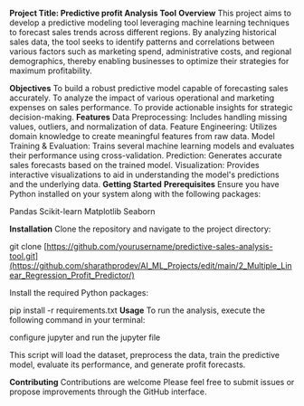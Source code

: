 **Project Title: Predictive profit Analysis Tool**
**Overview**
This project aims to develop a predictive modeling tool leveraging machine learning techniques to forecast sales trends across different regions. By analyzing historical sales data, the tool seeks to identify patterns and correlations between various factors such as marketing spend, administrative costs, and regional demographics, thereby enabling businesses to optimize their strategies for maximum profitability.

**Objectives**
To build a robust predictive model capable of forecasting sales accurately.
To analyze the impact of various operational and marketing expenses on sales performance.
To provide actionable insights for strategic decision-making.
**Features**
Data Preprocessing: Includes handling missing values, outliers, and normalization of data.
Feature Engineering: Utilizes domain knowledge to create meaningful features from raw data.
Model Training & Evaluation: Trains several machine learning models and evaluates their performance using cross-validation.
Prediction: Generates accurate sales forecasts based on the trained model.
Visualization: Provides interactive visualizations to aid in understanding the model's predictions and the underlying data.
**Getting Started**
**Prerequisites**
Ensure you have Python installed on your system along with the following packages:

Pandas
Scikit-learn
Matplotlib
Seaborn

**Installation**
Clone the repository and navigate to the project directory:

git clone [https://github.com/yourusername/predictive-sales-analysis-tool.git](https://github.com/sharathprodev/AI_ML_Projects/edit/main/2_Multiple_Linear_Regression_Profit_Predictor/)

Install the required Python packages:

pip install -r requirements.txt
**Usage**
To run the analysis, execute the following command in your terminal:

configure jupyter and run the jupyter file

This script will load the dataset, preprocess the data, train the predictive model, evaluate its performance, and generate profit forecasts.

**Contributing**
Contributions are welcome Please feel free to submit issues or propose improvements through the GitHub interface.
